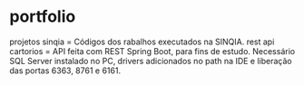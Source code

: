 # portfolio
projetos sinqia = Códigos dos rabalhos executados na SINQIA.
rest api cartorios = API feita com REST Spring Boot, para fins de estudo. Necessário SQL Server instalado no PC, drivers adicionados no path na IDE e liberação das portas 6363, 8761 e 6161.
